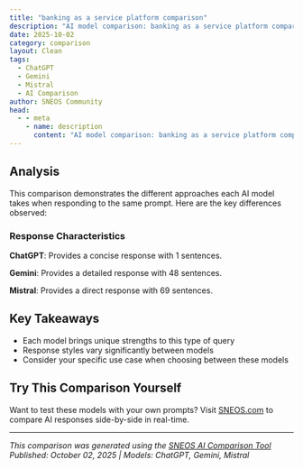 ```yaml
---
title: "banking as a service platform comparison"
description: "AI model comparison: banking as a service platform comparison..."
date: 2025-10-02
category: comparison
layout: Clean
tags:
  - ChatGPT
  - Gemini
  - Mistral
  - AI Comparison
author: SNEOS Community
head:
  - - meta
    - name: description
      content: "AI model comparison: banking as a service platform comparison..."
---
```


<ChatComparison
  title="banking as a service platform comparison"
  prompt="banking as a service platform comparison"
  :responses='{
    "ChatGPT": "When comparing Banking as a Service (BaaS) platforms, several key factors should be considered, including features, regulatory compliance, integration capabilities, pricing models, geographical reach, and customer support. Here’s a comparison of some notable BaaS platforms:\n\n### 1. **Solarisbank**\n   - **Overview**: Based in Germany, Solarisbank allows businesses to integrate banking services into their existing products.\n   - **Features**: Offers modular banking services including digital banking (IBAN), payment processing, and lending.\n   - **Compliance**: Fully regulated and licensed bank in Europe.\n   - **Integration**: Provides APIs for easy integration.\n   - **Geographical Focus**: Primarily operates in Europe.\n   - **Pricing Model**: Transaction-based and usage-based pricing.\n\n### 2. **Galileo Financial Technologies**\n   - **Overview**: A US-based platform offering a suite of payment and banking services.\n   - **Features**: Card issuing, payment processing, and fraud management.\n   - **Compliance**: A registered issuer with compliance support.\n   - **Integration**: Robust API offerings.\n   - **Geographical Focus**: Primarily operates in the US.\n   - **Pricing Model**: Transaction fee-based.\n\n### 3. **Synapse**\n   - **Overview**: Synapse offers a wide range of banking services through APIs for startups and fintechs.\n   - **Features**: Account creation, payment processing, compliance support, and fraud prevention.\n   - **Compliance**: Supports regulatory compliance needed to operate in the US.\n   - **Integration**: Developer-friendly APIs and SDKs.\n   - **Geographical Focus**: Primarily focused on the US market.\n   - **Pricing Model**: Pay-per-use model with flexibility based on service utilization.\n\n### 4. **BBVA Open Platform**\n   - **Overview**: BBVA’s BaaS solution provides a robust financial services foundation.\n   - **Features**: API-based banking, payment processing, and card issuing.\n   - **Compliance**: Backed by BBVA&#39;s banking license, ensuring compliance with banking regulations.\n   - **Integration**: Offers a developer portal for easy integration.\n   - **Geographical Focus**: Focused mainly on North America.\n   - **Pricing Model**: Usage-based pricing.\n\n### 5. **Mambu**\n   - **Overview**: A core banking platform that offers BaaS features for fintech and traditional banks.\n   - **Features**: Loans, deposits, payments, accounting, and regulatory reporting.\n   - **Compliance**: Complies with local regulations depending on the operating region.\n   - **Integration**: Known for flexible integration with other systems.\n   - **Geographical Focus**: Global, with a strong presence in Europe and Asia.\n   - **Pricing Model**: Typically subscription-based, tailored to client needs.\n\n### 6. **Railsbank**\n   - **Overview**: A global BaaS platform providing finance products through APIs.\n   - **Features**: Card issuing, payment processing, compliance, and reporting.\n   - **Compliance**: Holds banking and e-money licenses in multiple jurisdictions.\n   - **Integration**: API-driven integration.\n   - **Geographical Focus**: Global, with a focus on Europe and Southeast Asia.\n   - **Pricing Model**: Tiered pricing based on service usage.\n\n### 7. **Finastra**\n   - **Overview**: A comprehensive BaaS platform that caters to banks and fintech organizations with a variety of modules.\n   - **Features**: Lending, payments, treasury and capital markets capabilities.\n   - **Compliance**: Provides inherent support for regulatory compliance based on deployment region.\n   - **Integration**: Robust API library and integration capabilities.\n   - **Geographical Focus**: Global reach, with solutions tailored for various regions.\n   - **Pricing Model**: Custom pricing based on the specific solution and deployment.\n\n### Factors to Consider When Choosing a BaaS Platform:\n- **Specific Use Cases**: Identify what particular banking operations are needed (e.g., payments, loans, account management).\n- **Scalability**: Ensure the platform can grow with your business and handle increased demand.\n- **Support and Documentation**: Well-documented APIs and reliable support are essential for successful implementation.\n- **Customer Base and Case Studies**: Look for platforms with successful partnerships and use cases that fit your industry.\n\nThis comparison gives a snapshot of some of the leading BaaS platforms, but it’s essential to conduct further research and potentially a trial to find the best fit for your specific needs.",
    "Gemini": "## Banking as a Service (BaaS) Platform Comparison\n\nBanking as a Service (BaaS) platforms are enabling businesses of all sizes to embed financial services into their own offerings, creating new revenue streams, increasing customer engagement, and improving user experiences. Choosing the right BaaS platform is crucial for success. Here\u0027s a comparison of some popular options, focusing on key features and considerations:\n\n**Key Factors to Consider:**\n\n* **Services Offered:** Account creation, payments processing, card issuing, lending, KYC/AML compliance, etc.  Match the services offered to your specific needs.\n* **Compliance \u0026 Security:** Robust KYC/AML compliance is essential. Strong security protocols and fraud prevention mechanisms are crucial for protecting sensitive financial data.\n* **API Documentation \u0026 Developer Experience:** Clear, comprehensive, and well-documented APIs are vital for seamless integration. A user-friendly developer portal can significantly speed up development.\n* **Pricing Structure:** Understand the different pricing models (e.g., per transaction, monthly fee, usage-based) and how they scale with your business growth.\n* **Target Audience:** Some platforms are geared towards specific industries or company sizes (startups, SMEs, enterprises).\n* **Geographic Coverage:** Ensure the platform supports your target markets and complies with relevant regulations.\n* **Integration Capabilities:** Compatibility with your existing technology stack (CRM, ERP, etc.) is important for streamlined workflows.\n* **Customer Support \u0026 Onboarding:** Responsive and knowledgeable support is essential during the integration process and ongoing operations.\n* **Scalability:** The platform should be able to handle increasing transaction volumes and user growth as your business expands.\n* **Customization Options:** Ability to tailor the platform to your specific branding and user experience requirements.\n\n**Platform Comparison:**\n\nHere\u0027s a comparison of some leading BaaS platforms, keeping in mind that features and pricing can change:\n\n| Platform         | Key Features                                                        | Strengths                                                                   | Weaknesses                                                                  | Target Audience      | Pricing                                                | Examples                                                                   |\n|-------------------|-----------------------------------------------------------------------|-----------------------------------------------------------------------------|------------------------------------------------------------------------------|----------------------|--------------------------------------------------------|---------------------------------------------------------------------------|\n| **SynapseFI**     | Account creation, payments, debit cards, compliance, KYC/AML, identity | Comprehensive compliance tools, strong API documentation, customizable    | Can be complex to implement, requires significant technical expertise       | Fintechs, Larger SMEs | Variable based on volume, services, and custom features | Mercury, Gusto (formerly), Dave                                           |\n| **Unit**          | Bank accounts, cards, payments, lending, risk monitoring             | Easy-to-use API, fast onboarding, modern architecture                      | Limited international support, less mature than some competitors         | Startups, Growing SMEs | Usage-based, scalable                                   | Vouch, FitLab                                                              |\n| **Galileo (SoFi)** | Payments processing, card issuing, loyalty programs, fraud prevention| Scalable infrastructure, extensive card processing capabilities, global reach| Can be more expensive than alternatives, potentially slower iteration         | Enterprises, Large Fintechs | Transaction-based, custom pricing                         | Robinhood (partially), Chime                                             |\n| **Marqeta**       | Card issuing, spend controls, instant card issuance, open API         | Highly customizable card programs, advanced fraud prevention, real-time data | More focused on card issuing than other BaaS offerings                       | Enterprises, Fintechs with card focus | Transaction-based, custom pricing                         | Uber, DoorDash, Affirm                                                   |\n| **Treasury Prime** | Account opening, payments, compliance, partner bank connections     | Focus on banking operations, compliance automation, strong partner network | Potentially slower development due to reliance on partner banks           | Startups, Growing SMEs | Usage-based, tiers based on features and volume             | Plaid, First Republic Bank                                               |\n| **Plaid**          | Data aggregation, account verification, payments, identity verification| Wide range of bank integrations, extensive developer tools, focused on connectivity | Not a full-fledged BaaS platform, more focused on data access and verification | Fintechs, Startups      | Subscription, usage-based                                 | Many Fintech apps use Plaid for account connections                   |\n| **Ramp**          | Corporate cards, expense management, bill pay, accounting automation  | Integrated solution, modern UX, focused on corporate finance             | Limited to corporate finance use cases                                     | Startups, SMEs         | Subscription-based                                      | Many companies using Ramp for expense management                          |\n| **Green Dot**      | Prepaid cards, banking accounts, money processing services             | Long-standing industry experience, large network, regulatory expertise   | Older technology stack, potentially less flexible than modern APIs        | Enterprises, Established Businesses | Transaction-based, custom pricing                         | Walmart MoneyCard, Uber Debit Card                                        |\n\n**Detailed Explanation of Key Features:**\n\n* **Account Creation:**  Enables users to open bank accounts directly within your application.\n* **Payments Processing:**  Facilitates various payment methods, including ACH, wires, card payments, and real-time payments (RTP).\n* **Card Issuing:**  Allows you to issue branded debit or credit cards to your users, providing a seamless payment experience.\n* **KYC/AML Compliance:**  Handles Know Your Customer (KYC) and Anti-Money Laundering (AML) compliance checks, ensuring regulatory adherence.\n* **Lending:**  Offers the ability to provide loans and credit products to your customers.\n* **Risk Monitoring:**  Provides tools to monitor transactions for fraud and other suspicious activity.\n* **Partner Bank Connections:** Integrations with FDIC-insured banks to hold customer funds securely.\n* **Data Aggregation:** Connects to various financial accounts to provide users with a holistic view of their finances.\n\n**Example Use Cases:**\n\n* **Neobanks:** Building a digital banking platform from scratch using BaaS infrastructure.\n* **Fintech Apps:** Integrating payment processing, card issuing, or lending into their existing apps.\n* **E-commerce Platforms:** Offering branded payment cards or financing options to customers.\n* **Marketplaces:** Facilitating payments between buyers and sellers on their platforms.\n* **Subscription Services:** Managing recurring payments and offering subscription-based banking features.\n\n**How to Choose the Right BaaS Platform:**\n\n1. **Define Your Business Needs:** Clearly outline your specific requirements, including the types of financial services you want to offer, your target audience, and your budget.\n2. **Research and Evaluate Platforms:**  Compare different BaaS platforms based on the key factors mentioned above.  Consider factors like API documentation, compliance support, and pricing models.\n3. **Request Demos and Proof of Concepts:**  Test out the platforms with real-world scenarios to ensure they meet your requirements.\n4. **Consider Long-Term Scalability:**  Choose a platform that can grow with your business and handle increasing transaction volumes.\n5. **Negotiate Pricing and Terms:**  Carefully review the pricing structure and terms of service to ensure they are favorable to your business.\n6. **Focus on Developer Experience:** Prioritize platforms with robust APIs and good documentation for faster integration.\n\n**Disclaimer:**  This information is for general guidance only and should not be considered financial or legal advice. It is crucial to conduct your own thorough research and consult with relevant professionals before making any decisions. Pricing and features are subject to change without notice.  Always refer to the official documentation of each platform for the most up-to-date information.\n",
    "Mistral": "Banking as a Service (BaaS) platforms enable non-bank companies to offer financial services by leveraging the infrastructure and regulatory compliance of traditional banks. Here\u0027s a comparison of some popular BaaS platforms:\n\n### 1. **Stripe Treasury**\n- **Overview**: Stripe Treasury allows businesses to offer financial services such as bank accounts, debit cards, and money transfers.\n- **Key Features**:\n  - Integrated with Stripe\u0027s payment processing.\n  - Offers APIs for easy integration.\n  - Supports multiple currencies.\n  - Strong security and compliance measures.\n- **Use Cases**: E-commerce platforms, marketplaces, and gig economy companies.\n- **Pros**:\n  - Seamless integration with Stripe\u0027s ecosystem.\n  - Strong developer tools and documentation.\n- **Cons**:\n  - Limited to Stripe\u0027s ecosystem.\n  - May have higher fees compared to other platforms.\n\n### 2. **Solarisbank**\n- **Overview**: Solarisbank is a German-based BaaS platform that offers a wide range of financial services, including lending, payments, and digital banking.\n- **Key Features**:\n  - Modular banking services.\n  - Comprehensive API suite.\n  - Strong regulatory compliance.\n  - Supports multiple financial products.\n- **Use Cases**: Fintech startups, e-commerce platforms, and traditional banks.\n- **Pros**:\n  - Flexible and modular approach.\n  - Strong regulatory framework.\n- **Cons**:\n  - Primarily focused on the European market.\n  - Complexity in integration for non-European companies.\n\n### 3. **BBVA Open Platform**\n- **Overview**: BBVA Open Platform provides a suite of banking services, including account management, payments, and lending.\n- **Key Features**:\n  - Robust API suite.\n  - Strong regulatory compliance.\n  - Supports multiple financial products.\n  - Integration with BBVA\u0027s banking services.\n- **Use Cases**: Fintech startups, e-commerce platforms, and traditional banks.\n- **Pros**:\n  - Strong brand and regulatory backing.\n  - Comprehensive range of services.\n- **Cons**:\n  - Limited to BBVA\u0027s ecosystem.\n  - May have higher fees compared to other platforms.\n\n### 4. **Railsbank**\n- **Overview**: Railsbank offers a comprehensive BaaS platform that includes account management, payments, and compliance services.\n- **Key Features**:\n  - Modular banking services.\n  - Comprehensive API suite.\n  - Strong regulatory compliance.\n  - Supports multiple financial products.\n- **Use Cases**: Fintech startups, e-commerce platforms, and traditional banks.\n- **Pros**:\n  - Flexible and modular approach.\n  - Strong regulatory framework.\n- **Cons**:\n  - Complexity in integration.\n  - May have higher fees compared to other platforms.\n\n### 5. **Marqeta**\n- **Overview**: Marqeta specializes in card issuing and payment processing, offering a range of financial services.\n- **Key Features**:\n  - Comprehensive API suite.\n  - Strong regulatory compliance.\n  - Supports multiple financial products.\n  - Focus on card issuing and payment processing.\n- **Use Cases**: Fintech startups, e-commerce platforms, and traditional banks.\n- **Pros**:\n  - Strong focus on card issuing.\n  - Comprehensive range of services.\n- **Cons**:\n  - Limited to card issuing and payment processing.\n  - May have higher fees compared to other platforms.\n\n### 6. **Mambu**\n- **Overview**: Mambu is a cloud-native banking platform that offers a range of financial services, including lending, deposits, and payments.\n- **Key Features**:\n  - Modular banking services.\n  - Comprehensive API suite.\n  - Strong regulatory compliance.\n  - Supports multiple financial products.\n- **Use Cases**: Fintech startups, e-commerce platforms, and traditional banks.\n- **Pros**:\n  - Flexible and modular approach.\n  - Strong regulatory framework.\n- **Cons**:\n  - Complexity in integration.\n  - May have higher fees compared to other platforms.\n\n### Comparison Summary\n\n| Feature                | Stripe Treasury | Solarisbank | BBVA Open Platform | Railsbank | Marqeta | Mambu |\n|------------------------|-----------------|-------------|---------------------|-----------|---------|-------|\n| **API Suite**          | Yes             | Yes         | Yes                 | Yes       | Yes     | Yes   |\n| **Regulatory Compliance** | Yes         | Yes         | Yes                 | Yes       | Yes     | Yes   |\n| **Modular Services**   | Yes             | Yes         | Yes                 | Yes       | Yes     | Yes   |\n| **Multiple Currencies**| Yes             | Yes         | Yes                 | Yes       | Yes     | Yes   |\n| **Card Issuing**       | No              | Yes         | Yes                 | Yes       | Yes     | Yes   |\n| **Lending**            | No              | Yes         | Yes                 | Yes       | No      | Yes   |\n| **Payments**           | Yes             | Yes         | Yes                 | Yes       | Yes     | Yes   |\n| **Geographic Focus**   | Global          | Europe      | Global              | Global    | Global  | Global|\n\n### Conclusion\nChoosing the right BaaS platform depends on your specific needs, such as the types of financial services you want to offer, your geographic focus, and your budget. Each platform has its strengths and weaknesses, so it\u0027s important to evaluate them based on your requirements."
  }'
  published-date="08:19"
/>

## Analysis

This comparison demonstrates the different approaches each AI model takes when responding to the same prompt. Here are the key differences observed:

### Response Characteristics

**ChatGPT**: Provides a concise response with 1 sentences. 

**Gemini**: Provides a detailed response with 48 sentences. 

**Mistral**: Provides a direct response with 69 sentences. 

## Key Takeaways

- Each model brings unique strengths to this type of query
- Response styles vary significantly between models
- Consider your specific use case when choosing between these models

## Try This Comparison Yourself

Want to test these models with your own prompts? Visit [SNEOS.com](https://sneos.com) to compare AI responses side-by-side in real-time.

---

*This comparison was generated using the [SNEOS AI Comparison Tool](https://sneos.com)*
*Published: October 02, 2025 | Models: ChatGPT, Gemini, Mistral*
